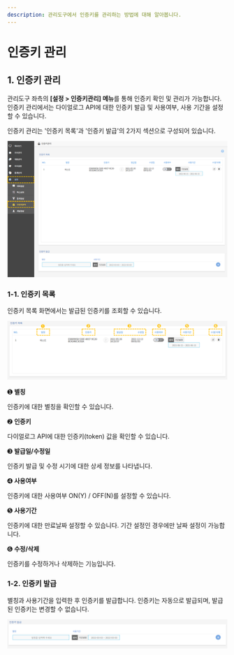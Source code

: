 ```yaml
---
description: 관리도구에서 인증키를 관리하는 방법에 대해 알아봅니다.
---
```


# 인증키 관리

## 1. 인증키 관리

관리도구 좌측의 **\[설정 > 인증키관리] 메뉴**를 통해 인증키 확인 및 관리가 가능합니다. 인증키 관리에서는 다이얼로그 API에 대한 인증키 발급 및 사용여부, 사용 기간을 설정할 수 있습니다.&#x20;

인증키 관리는 '인증키 목록'과 '인증키 발급'의 2가지 섹션으로 구성되어 있습니다.

![인증키 관리 경로   ](<../.gitbook/assets/1.인증키 경로.png>)

### 1-1. 인증키 목록

인증키 목록 화면에서는 발급된 인증키를 조회할 수 있습니다.   &#x20;

![인증키 목록 화면  ](<../.gitbook/assets/2.인증키 목록.png>)

➊ **별칭**&#x20;

인증키에 대한 별칭을 확인할 수 있습니다.

&#x20; &#x20;

➋ **인증키**&#x20;

다이얼로그 API에 대한 인증키(token) 값을 확인할 수 있습니다.

&#x20;&#x20;

➌ **발급일/수정일**&#x20;

인증키 발급 및 수정 시기에 대한 상세 정보를 나타냅니다.

&#x20;

➍ **사용여부**&#x20;

인증키에 대한 사용여부 ON(Y) / OFF(N)를 설정할 수 있습니다.

&#x20; &#x20;

➎ **사용기간**&#x20;

인증키에 대한 만료날짜 설정할 수 있습니다. 기간 설정인 경우에만 날짜 설정이 가능합니다.  &#x20;

&#x20;  &#x20;

➏ **수정/삭제**&#x20;

인증키를 수정하거나 삭제하는 기능입니다. &#x20;



### 1-2. 인증키 발급

별칭과 사용기간을 입력한 후 인증키를 발급합니다. 인증키는 자동으로 발급되며, 발급된 인증키는 변경할 수 없습니다.

![인증키 발급 화면             ](<../.gitbook/assets/image (154).png>)
